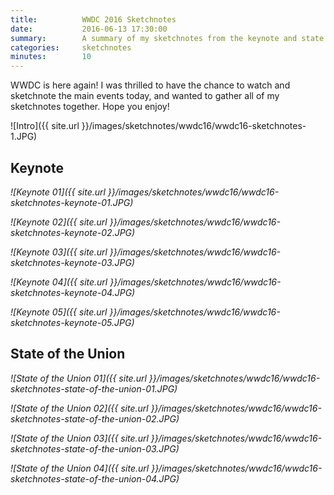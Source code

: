 ```yaml
---
title:          WWDC 2016 Sketchnotes
date:           2016-06-13 17:30:00
summary:        A summary of my sketchnotes from the keynote and state of the union.
categories:     sketchnotes
minutes:        10
---
```


WWDC is here again! I was thrilled to have the chance to watch and sketchnote the main events today, and wanted to gather all of my sketchnotes together. Hope you enjoy!

![Intro]({{ site.url }}/images/sketchnotes/wwdc16/wwdc16-sketchnotes-1.JPG)

## Keynote

_![Keynote 01]({{ site.url }}/images/sketchnotes/wwdc16/wwdc16-sketchnotes-keynote-01.JPG)_

_![Keynote 02]({{ site.url }}/images/sketchnotes/wwdc16/wwdc16-sketchnotes-keynote-02.JPG)_

_![Keynote 03]({{ site.url }}/images/sketchnotes/wwdc16/wwdc16-sketchnotes-keynote-03.JPG)_

_![Keynote 04]({{ site.url }}/images/sketchnotes/wwdc16/wwdc16-sketchnotes-keynote-04.JPG)_

_![Keynote 05]({{ site.url }}/images/sketchnotes/wwdc16/wwdc16-sketchnotes-keynote-05.JPG)_

## State of the Union

_![State of the Union 01]({{ site.url }}/images/sketchnotes/wwdc16/wwdc16-sketchnotes-state-of-the-union-01.JPG)_

_![State of the Union 02]({{ site.url }}/images/sketchnotes/wwdc16/wwdc16-sketchnotes-state-of-the-union-02.JPG)_

_![State of the Union 03]({{ site.url }}/images/sketchnotes/wwdc16/wwdc16-sketchnotes-state-of-the-union-03.JPG)_

_![State of the Union 04]({{ site.url }}/images/sketchnotes/wwdc16/wwdc16-sketchnotes-state-of-the-union-04.JPG)_
